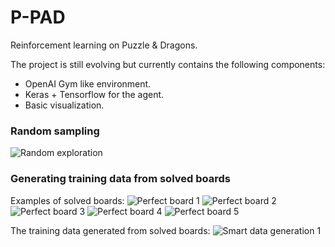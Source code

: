 # P-PAD
Reinforcement learning on Puzzle & Dragons.

The project is still evolving but currently contains the following components:
* OpenAI Gym like environment.
* Keras + Tensorflow for the agent.
* Basic visualization.

### Random sampling
![Random exploration](https://github.com/nuwapi/P-PAD/blob/master/visualizations/random_sampling.gif)

### Generating training data from solved boards
Examples of solved boards:
![Perfect board 1](https://github.com/nuwapi/P-PAD/blob/master/visualizations/solved_board1.png)
![Perfect board 2](https://github.com/nuwapi/P-PAD/blob/master/visualizations/solved_board2.png)
![Perfect board 3](https://github.com/nuwapi/P-PAD/blob/master/visualizations/solved_board3.png)
![Perfect board 4](https://github.com/nuwapi/P-PAD/blob/master/visualizations/solved_board4.png)
![Perfect board 5](https://github.com/nuwapi/P-PAD/blob/master/visualizations/solved_board5.png)

The training data generated from solved boards:
![Smart data generation 1](https://github.com/nuwapi/P-PAD/blob/master/visualizations/smart_data.gif)

